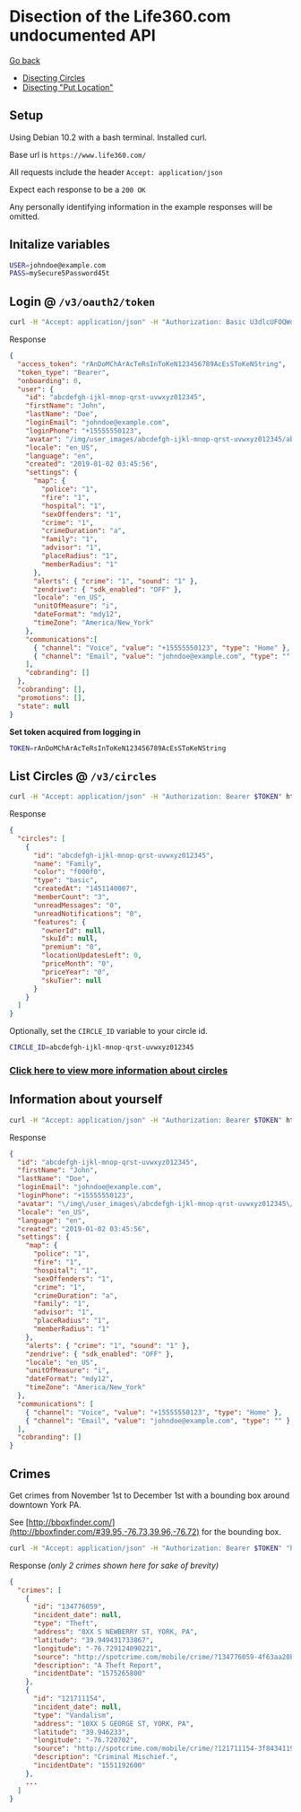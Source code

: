 # Disection of the Life360.com undocumented API

[Go back](README.md)

* [Disecting Circles](DISECTION_CIRCLES.md)
* [Disecting "Put Location"](DISECTION_PUT_LOCATION.md)

## Setup

Using Debian 10.2 with a bash terminal. Installed curl.

Base url is `https://www.life360.com/` 

All requests include the header `Accept: application/json`

Expect each response to be a `200 OK`

Any personally identifying information in the example responses will be omitted.

## Initalize variables

```bash
USER=johndoe@example.com
PASS=mySecure5Password45t
```

## Login @ `/v3/oauth2/token`

```bash
curl -H "Accept: application/json" -H "Authorization: Basic U3dlcUFOQWdFVkVoVWt1cGVjcmVrYXN0ZXFhVGVXckFTV2E1dXN3MzpXMnZBV3JlY2hhUHJlZGFoVVJhZ1VYYWZyQW5hbWVqdQ==" https://www.life360.com/v3/oauth2/token --data "username=$USER&password=$PASS&grant_type=password"
```

Response
```json
{
  "access_token": "rAnDoMChArAcTeRsInToKeN123456789AcEsSToKeNString",
  "token_type": "Bearer",
  "onboarding": 0,
  "user": {
    "id": "abcdefgh-ijkl-mnop-qrst-uvwxyz012345",
    "firstName": "John", 
    "lastName": "Doe",
    "loginEmail": "johndoe@example.com",
    "loginPhone": "+15555550123",
    "avatar": "/img/user_images/abcdefgh-ijkl-mnop-qrst-uvwxyz012345/abcdefgh-ijkl-mnop-qrst-uvwxyz012345.png?fd=2",
    "locale": "en_US",
    "language": "en",
    "created": "2019-01-02 03:45:56",
    "settings": {
      "map": {
        "police": "1",
        "fire": "1",
        "hospital": "1",
        "sexOffenders": "1",
        "crime": "1",
        "crimeDuration": "a",
        "family": "1",
        "advisor": "1",
        "placeRadius": "1",
        "memberRadius": "1"
      },
      "alerts": { "crime": "1", "sound": "1" },
      "zendrive": { "sdk_enabled": "OFF" },
      "locale": "en_US",
      "unitOfMeasure": "i",
      "dateFormat": "mdy12",
      "timeZone": "America/New_York"
    },
    "communications":[
      { "channel": "Voice", "value": "+15555550123", "type": "Home" },
      { "channel": "Email", "value": "johndoe@example.com", "type": "" }
    ],
    "cobranding": []
  },
  "cobranding": [],
  "promotions": [],
  "state": null
}
```

**Set token acquired from logging in**

```bash
TOKEN=rAnDoMChArAcTeRsInToKeN123456789AcEsSToKeNString
```

## List Circles @ `/v3/circles`

```bash
curl -H "Accept: application/json" -H "Authorization: Bearer $TOKEN" https://www.life360.com/v3/circles
```

Response
```json
{
  "circles": [
    {
      "id": "abcdefgh-ijkl-mnop-qrst-uvwxyz012345",
      "name": "Family",
      "color": "f000f0",
      "type": "basic",
      "createdAt": "1451140007",
      "memberCount": "3",
      "unreadMessages": "0",
      "unreadNotifications": "0",
      "features": {
        "ownerId": null,
        "skuId": null,
        "premium": "0",
        "locationUpdatesLeft": 0,
        "priceMonth": "0",
        "priceYear": "0",
        "skuTier": null
      }
    }
  ]
}
```

Optionally, set the `CIRCLE_ID` variable to your circle id.

```bash
CIRCLE_ID=abcdefgh-ijkl-mnop-qrst-uvwxyz012345
```

### [Click here to view more information about circles](DISECTION_CIRCLES.md)

## Information about yourself

```bash
curl -H "Accept: application/json" -H "Authorization: Bearer $TOKEN" https://www.life360.com/v3/users/me
```

Response
```json
{
  "id": "abcdefgh-ijkl-mnop-qrst-uvwxyz012345",
  "firstName": "John",
  "lastName": "Doe",
  "loginEmail": "johndoe@example.com",
  "loginPhone": "+15555550123",
  "avatar": "\/img\/user_images\/abcdefgh-ijkl-mnop-qrst-uvwxyz012345\/abcdefgh-ijkl-mnop-qrst-uvwxyz012345.png?fd=2",
  "locale": "en_US",
  "language": "en",
  "created": "2019-01-02 03:45:56",
  "settings": {
    "map": {
      "police": "1",
      "fire": "1",
      "hospital": "1",
      "sexOffenders": "1",
      "crime": "1",
      "crimeDuration": "a",
      "family": "1",
      "advisor": "1",
      "placeRadius": "1",
      "memberRadius": "1"
    },
    "alerts": { "crime": "1", "sound": "1" },
    "zendrive": { "sdk_enabled": "OFF" },
    "locale": "en_US",
    "unitOfMeasure": "i",
    "dateFormat": "mdy12",
    "timeZone": "America/New_York"
  },
  "communications": [
    { "channel": "Voice", "value": "+15555550123", "type": "Home" },
    { "channel": "Email", "value": "johndoe@example.com", "type": "" }
  ],
  "cobranding": []
}
```

## Crimes

Get crimes from November 1st to December 1st with a bounding box around downtown York PA.

See [http://bboxfinder.com/](http://bboxfinder.com/#39.95,-76.73,39.96,-76.72) for the bounding box.

```bash
curl -H "Accept: application/json" -H "Authorization: Bearer $TOKEN" "https://www.life360.com/v3/crimes?boundingBox[bottomRightLatitude]=39.94&boundingBox[bottomRightLongitude]=-76.72&boundingBox[topLeftLatitude]=39.95&boundingBox[topLeftLongitude]=-76.73"
```

Response *(only 2 crimes shown here for sake of brevity)*
```json
{
  "crimes": [
    {
      "id": "134776059",
      "incident_date": null,
      "type": "Theft",
      "address": "8XX S NEWBERRY ST, YORK, PA",
      "latitude": "39.949431733867",
      "longitude": "-76.729124090221",
      "source": "http://spotcrime.com/mobile/crime/?134776059-4f63aa20be59b112e52345d337225940",
      "description": "A Theft Report",
      "incidentDate": "1575265800"
    },
    {
      "id": "121711154",
      "incident_date": null,
      "type": "Vandalism",
      "address": "10XX S GEORGE ST, YORK, PA",
      "latitude": "39.946233",
      "longitude": "-76.720702",
      "source": "http://spotcrime.com/mobile/crime/?121711154-3f84341191380addcb98c0eb9245ca6c",
      "description": "Criminal Mischief.",
      "incidentDate": "1551192600"
    },
    ...
  ]
}
```
